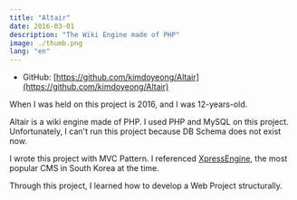 ```yaml
---
title: "Altair"
date: 2016-03-01
description: "The Wiki Engine made of PHP"
image: ./thumb.png
lang: "en"
---
```

* GitHub: [https://github.com/kimdoyeong/Altair](https://github.com/kimdoyeong/Altair)

When I was held on this project is 2016, and I was 12-years-old.

Altair is a wiki engine made of PHP. I used PHP and MySQL on this project. Unfortunately, I can't run this project because DB Schema does not exist now.

I wrote this project with MVC Pattern. I referenced [XpressEngine](https://github.com/xpressengine/xpressengine), the most popular CMS in South Korea at the time.

Through this project, I learned how to develop a Web Project structurally.